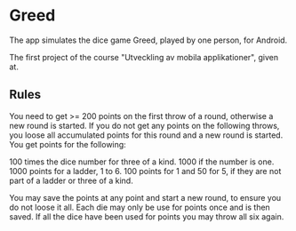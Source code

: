 # Greed
The app simulates the dice game Greed, played by one person, for Android.

The first project of the course "Utveckling av mobila applikationer", given at.

## Rules

You need to get >= 200 points on the first throw of a round, otherwise a new round is started.
If you do not get any points on the following throws, you loose all accumulated points for this round and a new round is started.
You get points for the following:

100 times the dice number for three of a kind. 1000 if the number is one.
1000 points for a ladder, 1 to 6.
100 points for 1 and 50 for 5, if they are not part of a ladder or three of a kind.

You may save the points at any point and start a new round, to ensure you do not loose it all.
Each die may only be use for points once and is then saved. If all the dice have been used for points you may throw all six again.


